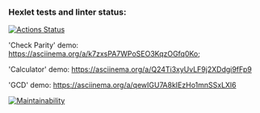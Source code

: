 ### Hexlet tests and linter status:

[![Actions Status](https://github.com/tdd3vlp/frontend-project-44/actions/workflows/hexlet-check.yml/badge.svg)](https://github.com/tdd3vlp/frontend-project-44/actions)

'Check Parity' demo:
https://asciinema.org/a/k7zxsPA7WPoSEO3KqzOGfq0Ko;

'Calculator' demo:
https://asciinema.org/a/Q24Ti3xyUvLF9j2XDdgi9fFp9

'GCD' demo:
https://asciinema.org/a/qewIGU7A8kIEzHo1mnSSxLXl6

[![Maintainability](https://api.codeclimate.com/v1/badges/60a15ebf5b1170d8195c/maintainability)](https://codeclimate.com/github/tdd3vlp/frontend-project-44/maintainability)
